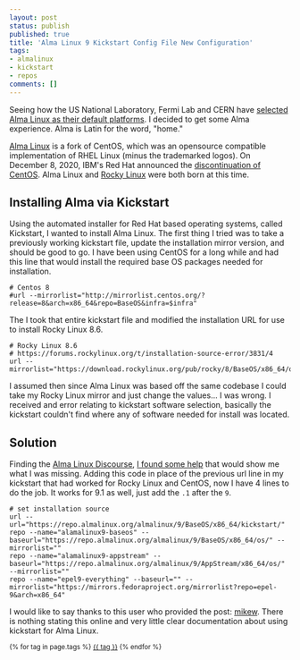 ```yaml
---
layout: post
status: publish
published: true
title: 'Alma Linux 9 Kickstart Config File New Configuration'
tags: 
- almalinux
- kickstart
- repos
comments: []
---
```


Seeing how the US National Laboratory, Fermi Lab and CERN have [selected Alma Linux as their default platforms](https://www.theregister.com/2022/12/08/cern_fermilab_almalinux/ "webpage labs select Alam Linux"). I decided to get some Alma experience. Alma is Latin for the word, "home."

[Alma Linux](https://almalinux.org/ "webpage for Alma Linux") is a fork of CentOS, which was an opensource compatible implementation of RHEL Linux (minus the trademarked logos). On December 8, 2020, IBM's Red Hat announced the [discontinuation of CentOS](https://www.theregister.com/2020/12/09/centos_red_hat/ "webpage about discontinue CentOS"). Alma Linux and [Rocky Linux](https://rockylinux.org "webpage for rocky linux") were both born at this time.

## Installing Alma via Kickstart

Using the automated installer for Red Hat based operating systems, called Kickstart, I wanted to install Alma Linux. The first thing I tried was to take a previously working kickstart file, update the installation mirror version, and should be good to go. I have been using CentOS for a long while and had this line that would install the required base OS packages needed for installation.

```
# Centos 8
#url --mirrorlist="http://mirrorlist.centos.org/?release=8&arch=x86_64&repo=BaseOS&infra=$infra"
```

The I took that entire kickstart file and modified the installation URL for use to install Rocky Linux 8.6.

```
# Rocky Linux 8.6
# https://forums.rockylinux.org/t/installation-source-error/3831/4
url --mirrorlist="https://download.rockylinux.org/pub/rocky/8/BaseOS/x86_64/os/"
```

I assumed then since Alma Linux was based off the same codebase I could take my Rocky Linux mirror and just change the values... I was wrong. I received and error relating to kickstart software selection, basically the kickstart couldn't find where any of software needed for install was located.

## Solution

Finding the [Alma Linux Discourse](https://almalinux.discourse.group "webpage for almalinux discourse"), [I found some help](https://almalinux.discourse.group/t/does-almalinux-work-with-kickstart/1538/6 "webpage showing missing parts of kickstart") that would show me what I was missing. Adding this code in place of the previous url line in my kickstart that had worked for Rocky Linux and CentOS, now I have 4 lines to do the job. It works for 9.1 as well, just add the `.1` after the `9`.

```
# set installation source
url --url="https://repo.almalinux.org/almalinux/9/BaseOS/x86_64/kickstart/"
repo --name="alamalinux9-baseos" --baseurl="https://repo.almalinux.org/almalinux/9/BaseOS/x86_64/os/" --mirrorlist=""
repo --name="alamalinux9-appstream" --baseurl="https://repo.almalinux.org/almalinux/9/AppStream/x86_64/os/" --mirrorlist=""
repo --name="epel9-everything" --baseurl="" --mirrorlist="https://mirrors.fedoraproject.org/mirrorlist?repo=epel-9&arch=x86_64"
```

I would like to say thanks to this user who provided the post: [mikew](https://almalinux.discourse.group/u/mikew "webpage profile for user mikew"). There is nothing stating this online and very little clear documentation about using kickstart for Alma Linux.

<small>
    {% for tag in page.tags %}
    <a href="/tags/{{ tag }}/">{{ tag }}</a>
    {% endfor %}
</small>